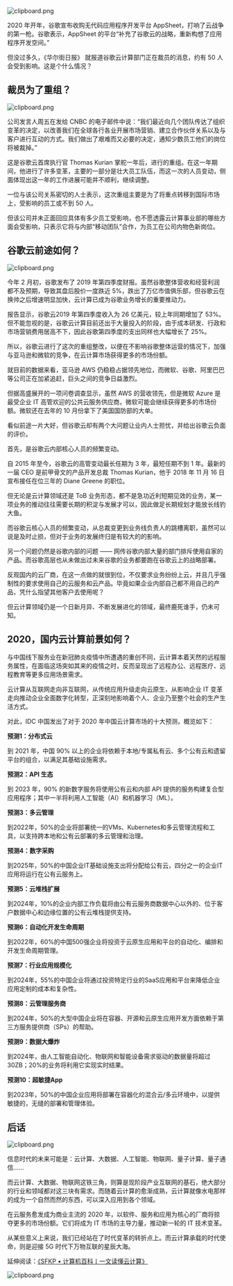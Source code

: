 

<img referrerpolicy="no-referrer" data-src="/img/bVbDBE0" src="https://cdn.segmentfault.com/v-5e154194/global/img/squares.svg" alt="clipboard.png" title="clipboard.png">

2020 年开年，谷歌宣布收购无代码应用程序开发平台 AppSheet，打响了云战争的第一枪。谷歌表示，AppSheet 的平台“补充了谷歌云的战略，重新构想了应用程序开发空间。”

但没过多久，《华尔街日报》 就报道谷歌云计算部门正在裁员的消息，约有 50 人会受到影响。这是个什么情况？

## 裁员为了重组？

<img referrerpolicy="no-referrer" data-src="/img/bVbDBE1" src="https://cdn.segmentfault.com/v-5e154194/global/img/squares.svg" alt="clipboard.png" title="clipboard.png">

公司发言人周五在发给 CNBC 的电子邮件中说：“我们最近向几个团队传达了组织变革的决定，以改善我们在全球各行各业开展市场营销、建立合作伙伴关系以及与客户进行互动的方式。我们做出了艰难而又必要的决定，通知少数员工他们的岗位将被裁掉。” 

这是谷歌云首席执行官 Thomas Kurian 掌舵一年后，进行的重组。在这一年期间，他进行了许多变革，主要的一部分是壮大员工队伍，而这一次的人员变动，侧面体现出这一年的工作进展可能并不顺利，继续调整。

一位与该公司关系密切的人士表示，这次重组主要是为了将重点转移到国际市场上，受影响的员工或不到 50 人。

但该公司并未正面回应具体有多少员工受影响，也不愿透露云计算事业部的哪些方面会受影响，只表示它将与内部“移动团队”合作，为员工在公司内物色新岗位。

## 谷歌云前途如何？

<img referrerpolicy="no-referrer" data-src="/img/bVbDBE4" src="https://cdn.segmentfault.com/v-5e154194/global/img/squares.svg" alt="clipboard.png" title="clipboard.png">

今年 2 月初，谷歌发布了 2019 年第四季度财报。虽然谷歌整体营收和经营利润都不及预期，导致其盘后股价一度跌近 5%，跌出了万亿市值俱乐部，但谷歌云在换帅之后增速明显加快，云计算已成为谷歌业务增长的重要推动力。

报告显示，谷歌云2019 年第四季度收入为 26 亿美元，较上年同期增加了 53%。但不能忽视的是，谷歌云计算目前还出于大量投入的阶段，由于成本研发、行政和市场营销费用居高不下，因此谷歌第四季度的支出同样也大幅增长了 25%。

所以，谷歌云进行了这次的重组整改，以便在不影响谷歌整体运营的情况下，加强与亚马逊和微软的竞争，在云计算市场获得更多的市场份额。

就目前的数据来看，亚马逊 AWS 仍稳稳占据领先地位，而微软、谷歌、阿里巴巴等公司正在加紧追赶，巨头之间的竞争日益激烈。

但据高盛展开的一项问卷调查显示，虽然 AWS 的营收领先，但是微软 Azure 是最受企业 IT 高管欢迎的公共云服务供应商，微软可能会继续获得更多的市场份额。微软还在去年的 10 月份拿下了美国国防部的大单。

看似前途一片大好，但谷歌云却有两个大问题让业内人士担忧，并给出谷歌云负面的评价。

首先，是谷歌云内部核心人员的频繁变动。

自 2015 年至今，谷歌云的高管变动最长任期为 3 年，最短任期不到 1 年。最新的一届 CEO 是前甲骨文的产品开发总裁 Thomas Kurian，他于 2018 年 11 月 16 日宣布接任在位三年的 Diane Greene 的职位。

但无论是云计算领域还是 ToB 业务形态，都不是急功近利短期见效的业务，某一项业务的推动往往需要长期的积淀与发展才可以，因此做足长期规划才能放长线钓大鱼。

而谷歌云核心人员的频繁变动，从总裁变更到业务线负责人的跳槽离职，虽然可以说是及时止损，但对于业务的发展终归是有较大的的影响。

另一个问题仍然是谷歌内部的问题 —— 网传谷歌内部大量的部门排斥使用自家的产品。而谷歌高层也从未做出过未来谷歌的业务都要跑在谷歌云上的战略部署。

反观国内的云厂商，在这一点做的就很到位，不仅要求业务纷纷上云，并且几乎强制性的要求使用自己的云服务和云产品。毕竟如果企业内部自己都不用自己的产品，凭什么指望其他客户去使用呢？

但云计算领域仍是一个日新月异、不断发展进化的领域，最终鹿死谁手，仍未可知。

## 2020，国内云计算前景如何？

与中国线下服务业在新冠肺炎疫情中所遭遇的重创不同，云计算本着天然的远程服务属性，在面临这场突如其来的疫情之时，反而呈现出了远程办公、远程医疗、远程教育等更多应用场景需求。

云计算从互联网走向非互联网，从传统应用升级走向云原生，从影响企业 IT 变革走向推动企业全面数字化转型，正深刻地影响着个人、企业乃至整个社会的生产生活方式。

对此，IDC 中国发出了对于 2020 年中国云计算市场的十大预测，概览如下：

**预测1：分布式云**

到 2021 年，中国 90% 以上的企业将依赖于本地/专属私有云、多个公有云和遗留平台的组合，以满足其基础设施需求。

**预测2：API 生态**

到 2023 年，90% 的新数字服务将使用公有云和内部 API 提供的服务构建复合型应用程序；其中一半将利用人工智能（AI）和机器学习（ML）。

**预测3：多云管理**

到2022年，50%的企业将部署统一的VMs、Kubernetes和多云管理流程和工具，以支持跨本地和公有云部署的多云管理和治理。

**预测4：数字采购**

到2025年，50%的中国企业IT基础设施支出将分配给公有云，四分之一的企业IT应用将运行在公有云服务上。

**预测5：云堆栈扩展**

到2024年，10%的企业内部工作负载将由公有云服务商数据中心以外的、位于客户数据中心和边缘位置的公有云堆栈提供支持。

**预测6：自动化开发生命周期**

到2022年，60%的中国500强企业将投资于云原生应用和平台的自动化、编排和开发生命周期管理。

**预测7：行业应用规模化**

到2024年，55%的中国企业将通过投资特定行业的SaaS应用和平台来降低企业应用定制的成本和复杂性。 

**预测8：云管理服务商**

到2024年，50%的大型中国企业将在容器、开源和云原生应用开发方面依赖于第三方服务提供商（SPs）的帮助。 

**预测9：数据大爆炸**

到2024年，由人工智能自动化、物联网和智能设备需求驱动的数据量将超过30ZB；20%的业务将利用它实现实时结果。 

**预测10：超敏捷App**

到2023年，50%的中国企业应用将部署在容器化的混合云/多云环境中，以提供敏捷的，无缝的部署和管理体验。

## 后话

<img referrerpolicy="no-referrer" data-src="/img/bVbBKfY" src="https://cdn.segmentfault.com/v-5e154194/global/img/squares.svg" alt="clipboard.png" title="clipboard.png">

信息时代的未来可能是：云计算、大数据、人工智能、物联网、量子计算、量子通信……

而云计算、大数据、物联网这铁三角，则算是现阶段产业互联网的基石，绝大部分的行业和领域都对这三块有需求。而随着云计算的愈渐成熟，云计算就像水电那样的成为一个自然而然的东西，可以深入应用到各个领域。

在云服务愈发成为商业主流的 2020 年，以软件、服务和应用为核心的厂商将掠夺更多的市场份额。它们将成为 IT 市场的主导力量，推动新一轮的 IT 技术变革。

从某些意义上来说，我们已经站在了时代变革的转折点上。而云计算承载的时代使命，则是迎接 5G 时代下万物互联的星辰大海。

延伸阅读：[《SFKP • 计算机百科丨一文读懂云计算》](https://segmentfault.com/a/1190000021349972)

<img referrerpolicy="no-referrer" data-src="/img/bVbDfMG" src="https://cdn.segmentfault.com/v-5e154194/global/img/squares.svg" alt="clipboard.png" title="clipboard.png">
